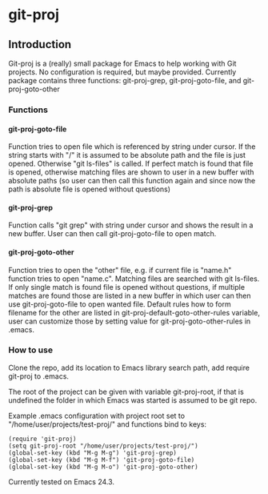 # git-proj

## Introduction

Git-proj is a (really) small package for Emacs to help working with Git projects. No configuration is required, but maybe provided. Currently package contains three functions: git-proj-grep, git-proj-goto-file, and git-proj-goto-other

### Functions

#### git-proj-goto-file

Function tries to open file which is referenced by string under cursor. If the string starts with "/" it is assumed to be absolute path and the file is just opened. Otherwise "git ls-files" is called. If perfect match is found that file is opened, otherwise matching files are shown to user in a new buffer with absolute paths (so user can then call this function again and since now the path is absolute file is opened without questions)

#### git-proj-grep

Function calls "git grep" with string under cursor and shows the result in a new buffer. User can then call git-proj-goto-file to open match.

#### git-proj-goto-other

Function tries to open the "other" file, e.g. if current file is "name.h" function tries to open "name.c". Matching files are searched with git ls-files. If only single match is found file is opened without questions, if multiple matches are found those are listed in a new buffer in which user can then use git-proj-goto-file to open wanted file. Default rules how to form filename for the other are listed in git-proj-default-goto-other-rules variable, user can customize those by setting value for git-proj-goto-other-rules in .emacs.

### How to use

Clone the repo, add its location to Emacs library search path, add require git-proj to .emacs.

The root of the project can be given with variable git-proj-root, if that is undefined the folder in which Emacs was started is assumed to be git repo.

Example .emacs configuration with project root set to "/home/user/projects/test-proj/" and functions bind to keys:

    (require 'git-proj)
    (setq git-proj-root "/home/user/projects/test-proj/")
    (global-set-key (kbd "M-g M-g") 'git-proj-grep)
    (global-set-key (kbd "M-g M-f") 'git-proj-goto-file)
    (global-set-key (kbd "M-g M-o") 'git-proj-goto-other)

Currently tested on Emacs 24.3.